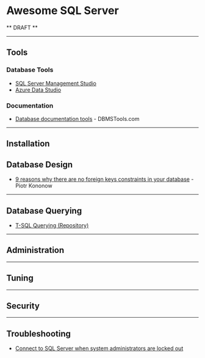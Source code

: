 # Awesome SQL Server

** DRAFT **

-----
## Tools

### Database Tools
* [SQL Server Management Studio](https://docs.microsoft.com/en-us/sql/ssms/download-sql-server-management-studio-ssms)
* [Azure Data Studio](https://docs.microsoft.com/en-us/sql/azure-data-studio/what-is)

### Documentation
* [Database documentation tools](https://dbmstools.com/categories/database-documentation-tools/sqlserver?commercial=Free) - DBMSTools.com

-----
## Installation

## Database Design
* [9 reasons why there are no foreign keys constraints in your database](https://dataedo.com/blog/why-there-are-no-foreign-keys-in-your-database-referential-integrity-checks) - Piotr Kononow

-----
## Database Querying
* [T-SQL Querying (Repository)](https://github.com/NajiElKotob/T-SQL_Querying)

-----
## Administration

-----
## Tuning

-----
## Security

-----
## Troubleshooting
* [Connect to SQL Server when system administrators are locked out](https://docs.microsoft.com/en-us/sql/database-engine/configure-windows/connect-to-sql-server-when-system-administrators-are-locked-out)
